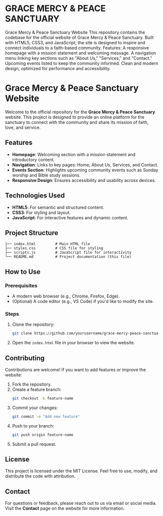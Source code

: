 # GRACE MERCY & PEACE SANCTUARY
 Grace Mercy & Peace Sanctuary Website This repository contains the codebase for the official website of Grace Mercy & Peace Sanctuary. Built with HTML5, CSS3, and JavaScript, the site is designed to inspire and connect individuals to a faith-based community.  Features:  A responsive homepage with a mission statement and welcoming message. A navigation menu linking key sections such as "About Us," "Services," and "Contact." Upcoming events listed to keep the community informed. Clean and modern design, optimized for performance and accessibility.
 # Grace Mercy & Peace Sanctuary Website

Welcome to the official repository for the **Grace Mercy & Peace Sanctuary** website. This project is designed to provide an online platform for the sanctuary to connect with the community and share its mission of faith, love, and service.

## Features

- **Homepage**: Welcoming section with a mission statement and introductory content.
- **Navigation**: Links to key pages: Home, About Us, Services, and Contact.
- **Events Section**: Highlights upcoming community events such as Sunday worship and Bible study sessions.
- **Responsive Design**: Ensures accessibility and usability across devices.

## Technologies Used

- **HTML5**: For semantic and structured content.
- **CSS3**: For styling and layout.
- **JavaScript**: For interactive features and dynamic content.

## Project Structure

```
├── index.html         # Main HTML file
├── styles.css         # CSS file for styling
├── scripts.js         # JavaScript file for interactivity
└── README.md          # Project documentation (this file)
```

## How to Use

### Prerequisites
- A modern web browser (e.g., Chrome, Firefox, Edge).
- (Optional) A code editor (e.g., VS Code) if you'd like to modify the site.

### Steps
1. Clone the repository:
   ```bash
   git clone https://github.com/yourusername/grace-mercy-peace-sanctuary.git
   ```
2. Open the `index.html` file in your browser to view the website.

## Contributing

Contributions are welcome! If you want to add features or improve the website:
1. Fork the repository.
2. Create a feature branch:
   ```bash
   git checkout -b feature-name
   ```
3. Commit your changes:
   ```bash
   git commit -m "Add new feature"
   ```
4. Push to your branch:
   ```bash
   git push origin feature-name
   ```
5. Submit a pull request.

## License

This project is licensed under the MIT License. Feel free to use, modify, and distribute the code with attribution.

## Contact

For questions or feedback, please reach out to us via email or social media. Visit the **Contact** page on the website for more information.
